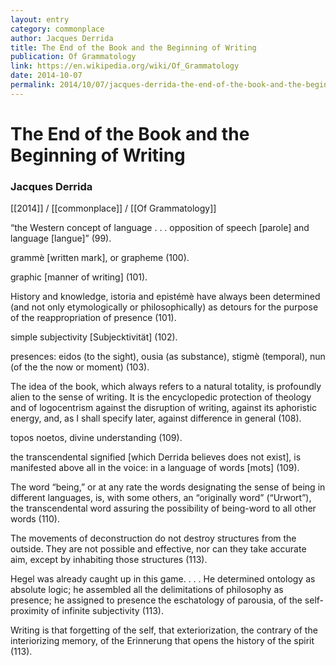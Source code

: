 ```yaml
---
layout: entry
category: commonplace
author: Jacques Derrida
title: The End of the Book and the Beginning of Writing
publication: Of Grammatology
link: https://en.wikipedia.org/wiki/Of_Grammatology
date: 2014-10-07
permalink: 2014/10/07/jacques-derrida-the-end-of-the-book-and-the-beginning-of-writing
---
```


# The End of the Book and the Beginning of Writing

### Jacques Derrida

[[2014]] / [[commonplace]] / [[Of Grammatology]]

“the Western concept of language . . . opposition of speech [parole] and language [langue]” (99).


grammè [written mark], or grapheme (100).


graphic [manner of writing] (101).


History and knowledge, istoria and epistémè have always been determined (and not only etymologically or philosophically) as detours for the purpose of the reappropriation of presence (101).


simple subjectivity [Subjecktivität] (102).


presences: eidos (to the sight), ousia (as substance), stigmè (temporal), nun (of the the now or moment) (103).


The idea of the book, which always refers to a natural totality, is profoundly alien to the sense of writing. It is the encyclopedic protection of theology and of logocentrism against the disruption of writing, against its aphoristic energy, and, as I shall specify later, against difference in general (108).


topos noetos, divine understanding (109).


the transcendental signified [which Derrida believes does not exist], is manifested above all in the voice: in a language of words [mots] (109).


The word “being,” or at any rate the words designating the sense of being in different languages, is, with some others, an “originally word” (“Urwort”), the transcendental word assuring the possibility of being-word to all other words (110).


The movements of deconstruction do not destroy structures from the outside. They are not possible and effective, nor can they take accurate aim, except by inhabiting those structures (113).


Hegel was already caught up in this game. . . . He determined ontology as absolute logic; he assembled all the delimitations of philosophy as presence; he assigned to presence the eschatology of parousia, of the self-proximity of infinite subjectivity (113).


Writing is that forgetting of the self, that exteriorization, the contrary of the interiorizing memory, of the Erinnerung that opens the history of the spirit (113).

